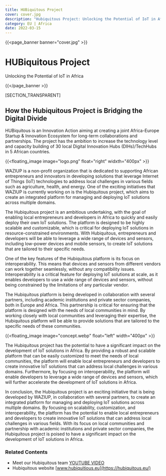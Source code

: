 ```yaml
---
title: HUBiquitous Project
cover: cover.jpg
description: "Hubiquitous Project: Unlocking the Potential of IoT in Africa"
category: EU | Africa
date: 2022-03-15
---
```


{{<page_banner banner="cover.jpg" >}}

# HUBiquitous Project
Unlocking the Potential of IoT in Africa

{{</page_banner >}}

[SECTION_TRANSPARENT]

## How the Hubiquitous Project is Bridging the Digital Divide

HUBiquitous is an Innovation Action aiming at creating a joint Africa-Europe Startup & Innovation Ecosystem for long-term collaborations and partnerships. The project has the ambition to increase the technology level and capacity building of 30 local Digital Innovation  Hubs (DIHs)/TechHubs in 5 African countries.

{{<floating_image image="logo.png" float="right" widxth="400px" >}}

WAZIUP is a non-profit organization that is dedicated to supporting African entrepreneurs and innovators in developing solutions that leverage Internet of Things (IoT) technologies to address local challenges in various fields such as agriculture, health, and energy. One of the exciting initiatives that WAZIUP is currently working on is the Hubiquitous project, which aims to create an integrated platform for managing and deploying IoT solutions across multiple domains.


The Hubiquitous project is an ambitious undertaking, with the goal of enabling local entrepreneurs and developers in Africa to quickly and easily deploy their own IoT solutions. The platform is designed to be highly scalable and customizable, which is critical for deploying IoT solutions in resource-constrained environments. With Hubiquitous, entrepreneurs and developers will be able to leverage a wide range of devices and sensors, including low-power devices and mobile sensors, to create IoT solutions that are tailored to their specific needs.

One of the key features of the Hubiquitous platform is its focus on interoperability. This means that devices and sensors from different vendors can work together seamlessly, without any compatibility issues. Interoperability is a critical feature for deploying IoT solutions at scale, as it enables developers to use a wide range of devices and sensors, without being constrained by the limitations of any particular vendor.

The Hubiquitous platform is being developed in collaboration with several partners, including academic institutions and private sector companies, both in Europe and Africa. This partnership is critical for ensuring that the platform is designed with the needs of local communities in mind. By working closely with local communities and leveraging their expertise, the Hubiquitous platform will be able to provide solutions that are tailored to the specific needs of these communities.

{{<floating_image image="concept.webp" float="left" width="400px" >}}

The Hubiquitous project has the potential to have a significant impact on the development of IoT solutions in Africa. By providing a robust and scalable platform that can be easily customized to meet the needs of local communities, the platform will enable local entrepreneurs and developers to create innovative IoT solutions that can address local challenges in various domains. Furthermore, by focusing on interoperability, the platform will enable developers to leverage a wide range of devices and sensors, which will further accelerate the development of IoT solutions in Africa.




In conclusion, the Hubiquitous project is an exciting initiative that is being developed by WAZIUP, in collaboration with several partners, to create an integrated platform for managing and deploying IoT solutions across multiple domains. By focusing on scalability, customization, and interoperability, the platform has the potential to enable local entrepreneurs and developers to create innovative IoT solutions that can address local challenges in various fields. With its focus on local communities and partnership with academic institutions and private sector companies, the Hubiquitous project is poised to have a significant impact on the development of IoT solutions in Africa.



### Related Contents

- Meet our Hubiquitous team [YOUTUBE VIDEO](https://www.youtube.com/watch?v=zm5a7m4nLiA)
- Hubiquitous website [www.hubiquitious.eu](https://hubiquitous.eu/)
